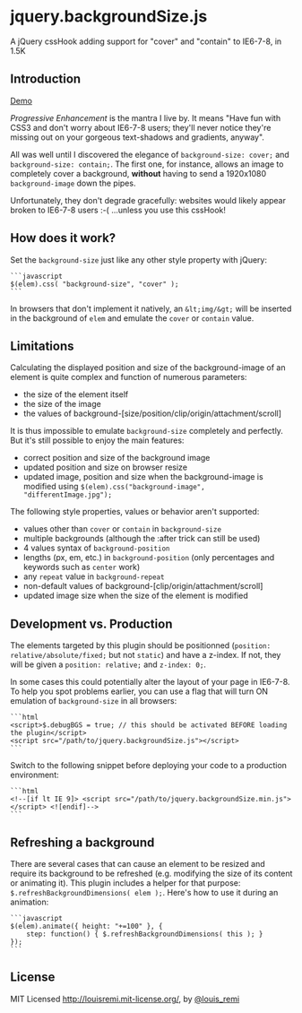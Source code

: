 jquery.backgroundSize.js
========================

A jQuery cssHook adding support for "cover" and "contain" to IE6-7-8, in 1.5K

Introduction
------------

[Demo](http://louisremi.github.com/jquery.backgroundSize.js)

*Progressive Enhancement* is the mantra I live by. It means "Have fun with CSS3 and don't worry about IE6-7-8 users; they'll never notice they're missing out on your gorgeous text-shadows and gradients, anyway".

All was well until I discovered the elegance of `background-size: cover;` and `background-size: contain;`.
The first one, for instance, allows an image to completely cover a background, 
**without** having to send a 1920x1080 `background-image` down the pipes.

Unfortunately, they don't degrade gracefully: websites would likely appear broken to IE6-7-8 users :-( 
...unless you use this cssHook!

How does it work?
-----------------

Set the `background-size` just like any other style property with jQuery:

    ```javascript
    $(elem).css( "background-size", "cover" );
    ```

In browsers that don't implement it natively, an `&lt;img/&gt;` will be inserted in the background of `elem` and emulate the `cover` or `contain` value.

Limitations
-----------

Calculating the displayed position and size of the background-image of an element is quite complex and function of numerous parameters:

- the size of the element itself
- the size of the image
- the values of background-[size/position/clip/origin/attachment/scroll]

It is thus impossible to emulate `background-size` completely and perfectly. But it's still possible to enjoy the main features:

- correct position and size of the background image
- updated position and size on browser resize
- updated image, position and size when the background-image is modified using `$(elem).css("background-image", "differentImage.jpg");`

The following style properties, values or behavior aren't supported:

- values other than `cover` or `contain` in `background-size`
- multiple backgrounds (although the :after trick can still be used)
- 4 values syntax of `background-position`
- lengths (px, em, etc.) in `background-position` (only percentages and keywords such as `center` work)
- any `repeat` value in `background-repeat`
- non-default values of background-[clip/origin/attachment/scroll]
- updated image size when the size of the element is modified

Development vs. Production
--------------------------

The elements targeted by this plugin should be positionned (`position: relative/absolute/fixed;` but not `static`) and have a z-index. 
If not, they will be given a `position: relative;` and `z-index: 0;`.

In some cases this could potentially alter the layout of your page in IE6-7-8.
To help you spot problems earlier, you can use a flag that will turn ON emulation of `background-size` in all browsers:

    ```html
    <script>$.debugBGS = true; // this should be activated BEFORE loading the plugin</script>
    <script src="/path/to/jquery.backgroundSize.js"></script>
    ```

Switch to the following snippet before deploying your code to a production environment:

	```html
    <!--[if lt IE 9]> <script src="/path/to/jquery.backgroundSize.min.js"></script> <![endif]-->
    ```

Refreshing a background
-----------------------

There are several cases that can cause an element to be resized and require its background to be refreshed
(e.g. modifying the size of its content or animating it).
This plugin includes a helper for that purpose: `$.refreshBackgroundDimensions( elem );`. Here's how to use it during an animation:

    ```javascript
    $(elem).animate({ height: "+=100" }, {
		step: function() { $.refreshBackgroundDimensions( this ); }
    });
    ```

License
-----------------

MIT Licensed http://louisremi.mit-license.org/, by [@louis_remi](http://twitter.com/louis_remi)